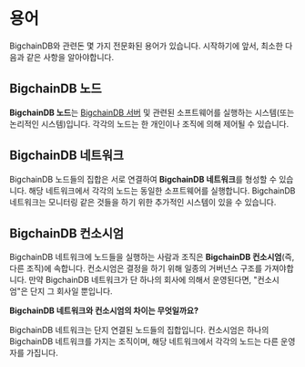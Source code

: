 <!---
Copyright © 2020 Interplanetary Database Association e.V.,
BigchainDB and IPDB software contributors.
SPDX-License-Identifier: (Apache-2.0 AND CC-BY-4.0)
Code is Apache-2.0 and docs are CC-BY-4.0
--->

# 용어

BigchainDB와 관련돈 몇 가지 전문화된 용어가 있습니다. 시작하기에 앞서, 최소한 다음과 같은 사항을 알아야합니다. 

## BigchainDB 노드

**BigchainDB 노드**는 [BigchainDB 서버](https://docs.bigchaindb.com/projects/server/en/latest/introduction.html) 및 관련된 소프트웨어를 실행하는 시스템(또는 논리적인 시스템)입니다. 각각의 노드는 한 개인이나 조직에 의해 제어될 수 있습니다.

## BigchainDB 네트워크

BigchainDB 노드들의 집합은 서로 연결하여 **BigchainDB 네트워크**를 형성할 수 있습니다. 해당 네트워크에서 각각의 노드는 동일한 소프트웨어를 실행합니다. BigchainDB 네트워크는 모니터링 같은 것들을 하기 위한 추가적인 시스템이 있을 수 있습니다. 

## BigchainDB 컨소시엄

BigchainDB 네트워크에 노드들을 실행하는 사람과 조직은 **BigchainDB 컨소시엄**(즉, 다른 조직)에 속합니다. 컨소시엄은 결정을 하기 위해 일종의 거버넌스 구조를 가져야합니다. 만약 BigchainDB 네트워크가 단 하나의 회사에 의해서 운영된다면, "컨소시엄"은 단지 그 회사일 뿐입니다.

**BigchainDB 네트워크와 컨소시엄의 차이는 무엇일까요?**

BigchainDB 네트워크는 단지 연결된 노드들의 집합입니다. 컨소시엄은 하나의 BigchainDB 네트워크를 가지는 조직이며, 해당 네트워크에서 각각의 노드는 다른 운영자를 가집니다. 
